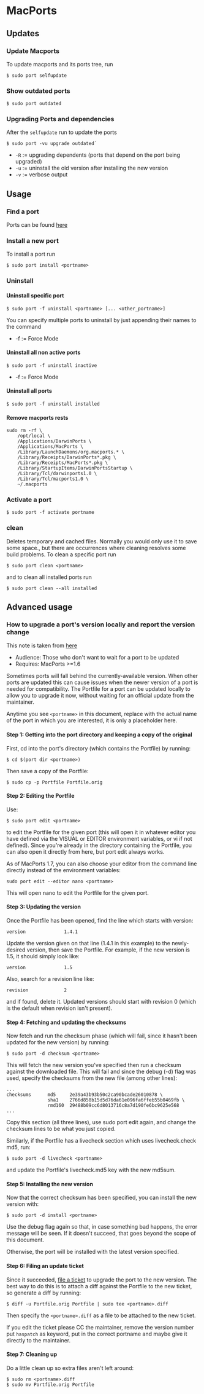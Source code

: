 # MacPorts

## Updates

### Update Macports

To update macports and its ports tree, run

	$ sudo port selfupdate

### Show outdated ports

	$ sudo port outdated

### Upgrading Ports and dependencies

After the `selfupdate` run to update the ports

	$ sudo port -vu upgrade outdated´
	
- `-R` := upgrading dependents (ports that depend on the port being upgraded)
- `-u` := uninstall the old version after installing the new version
- `-v` := verbose output 

## Usage

### Find a port

Ports can be found [here](http://www.macports.org/ports.php)

### Install a new port

To install a port run 

	$ sudo port install <portname>

### Uninstall

#### Uninstall specific port

	$ sudo port -f uninstall <portname> [... <other_portname>]

You can specify multiple ports to uninstall by just appending their names to the command

- -f := Force Mode

#### Uninstall all non active ports

	$ sudo port -f uninstall inactive

- -f := Force Mode

#### Uninstall all ports ####

	$ sudo port -f uninstall installed
	
#### Remove macports rests ####

	sudo rm -rf \
	    /opt/local \
	    /Applications/DarwinPorts \
	    /Applications/MacPorts \
	    /Library/LaunchDaemons/org.macports.* \
	    /Library/Receipts/DarwinPorts*.pkg \
	    /Library/Receipts/MacPorts*.pkg \
	    /Library/StartupItems/DarwinPortsStartup \
	    /Library/Tcl/darwinports1.0 \
	    /Library/Tcl/macports1.0 \
	    ~/.macports

### Activate a port ###

	$ sudo port -f activate portname

### clean ###

Deletes temporary and cached files. Normally you would only use it to save some space., but there are occurrences where cleaning resolves some build problems.
To clean a specific port run 

	$ sudo port clean <portname>

and to clean all installed ports run

	$ sudo port clean --all installed

## Advanced usage

### How to upgrade a port's version locally and report the version change

This note is taken from [here](http://trac.macports.org/wiki/howto/Upgrade)

 * Audience: Those who don't want to wait for a port to be updated
 * Requires: MacPorts >=1.6

Sometimes ports will fall behind the currently-available version.  When other ports are updated this can cause issues when the newer version of a port is needed for compatibility.  The Portfile for a port can be updated locally to allow you to upgrade it now, without waiting for an official update from the maintainer.

Anytime you see `<portname>` in this document, replace with the actual name of the port in which you are interested, it is only a placeholder here.

#### Step 1: Getting into the port directory and keeping a copy of the original ####

First, cd into the port's directory (which contains the Portfile) by running:

	$ cd $(port dir <portname>)

Then save a copy of the Portfile:

	$ sudo cp -p Portfile Portfile.orig

#### Step 2: Editing the Portfile ####

Use:

	$ sudo port edit <portname>

to edit the Portfile for the given port (this will open it in whatever editor you have defined via the VISUAL or EDITOR environment variables, or vi if not defined).  Since you're already in the directory containing the Portfile, you can also open it directly from here, but port edit always works.

As of MacPorts 1.7, you can also choose your editor from the command line directly instead of the environment variables:

	sudo port edit --editor nano <portname>

This will open nano to edit the Portfile for the given port.

#### Step 3: Updating the version ####

Once the Portfile has been opened, find the line which starts with version:

	version              1.4.1

Update the version given on that line (1.4.1 in this example) to the newly-desired version, then save the Portfile.  For example, if the new version is 1.5, it should simply look like:

	version              1.5

Also, search for a revision line like:

	revision             2

and if found, delete it.  Updated versions should start with revision 0 (which is the default when revision isn't present).

#### Step 4: Fetching and updating the checksums ####

Now fetch and run the checksum phase (which will fail, since it hasn't been updated for the new version) by running:

	$ sudo port -d checksum <portname>

This will fetch the new version you've specified then run a checksum against the downloaded file.  This will fail and since the debug (-d) flag was used, specify the checksums from the new file (among other lines):

	...
	checksums      md5     2e39a43b93b50c2ca90bcade26010878 \
                   sha1    2766d858b15d5d76da61e096fa6ffeb55b0469fb \
               	   rmd160  29488b09cc6d8013716c8a7d190fe6bc9625e568
	...

Copy this section (all three lines), use sudo port edit <portname> again, and change the checksum lines to be what you just copied.

Similarly, if the Portfile has a livecheck section which uses livecheck.check md5, run:

	$ sudo port -d livecheck <portname>

and update the Portfile's livecheck.md5 key with the new md5sum.

#### Step 5: Installing the new version ####

Now that the correct checksum has been specified, you can install the new version with:

	$ sudo port -d install <portname>

Use the debug flag again so that, in case something bad happens, the error message will be seen.  If it doesn't succeed, that goes beyond the scope of this document.

Otherwise, the port will be installed with the latest version specified.

#### Step 6: Filing an update ticket ####

Since it succeeded, [file a ticket](http://trac.macports.org/newticket) to upgrade the port to the new version. The best way to do this is to attach a diff against the Portfile to the new ticket, so generate a diff by running:

	$ diff -u Portfile.orig Portfile | sudo tee <portname>.diff

Then specify the `<portname>.diff` as a file to be attached to the new ticket.
	
If you edit the ticket please CC the maintainer, remove the version number put `haspatch` as keyword, put in the correct portname and maybe give it directly to the maintainer.	

#### Step 7: Cleaning up ####

Do a little clean up so extra files aren't left around:

	$ sudo rm <portname>.diff
	$ sudo mv Portfile.orig Portfile